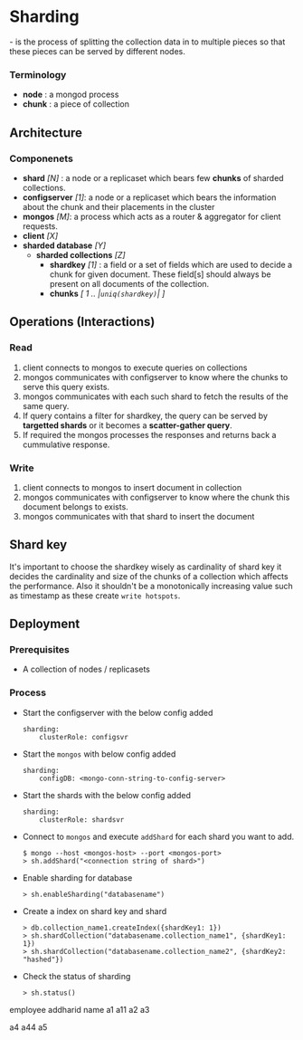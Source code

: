 # Sharding

\- is the process of splitting the collection data in to multiple pieces so that these pieces can be served by different nodes.

### Terminology
- __node__ : a mongod process
- __chunk__ : a piece of collection

## Architecture

### Componenets
- __shard__ _[N]_ : a node or a replicaset which bears few __chunks__ of sharded collections.
- __configserver__ _[1]_: a node or a replicaset which bears the information about the chunk and their placements in the cluster
- __mongos__ _[M]_: a process which acts as a router & aggregator for client requests.
- __client__ _[X]_
- __sharded database__ _[Y]_
    - __sharded collections__ _[Z]_
        - __shardkey__ _[1]_ : a field or a set of fields which are used to decide a chunk for given document. These field[s] should always be present on all documents of the collection.
        - __chunks__ _[ 1 .. |`uniq(shardkey)`| ]_

## Operations (Interactions)

### Read
1. client connects to mongos to execute queries on collections
2. mongos communicates with configserver to know where the chunks to serve this query exists.
3. mongos communicates with each such shard to fetch the results of the same query.
4. If query contains a filter for shardkey, the query can be served by __targetted shards__ or it becomes a __scatter-gather query__.
5. If required the mongos processes the responses and returns back a cummulative response.

### Write
1. client connects to mongos to insert document in collection
2. mongos communicates with configserver to know where the chunk this document belongs to exists.
3. mongos communicates with that shard to insert the document

## Shard key
It's important to choose the shardkey wisely as cardinality of shard key it decides the cardinality and size of the chunks of a collection which affects the performance. Also it shouldn't be a monotonically increasing value such as timestamp as these create `write hotspots`.

## Deployment
### Prerequisites
- A collection of nodes / replicasets

### Process
- Start the configserver with the below config added
    ```
    sharding:
        clusterRole: configsvr
    ```
- Start the `mongos` with below config added
    ```
    sharding:
        configDB: <mongo-conn-string-to-config-server>
    ```
- Start the shards with the below config added
    ```
    sharding:
        clusterRole: shardsvr
    ```
- Connect to `mongos` and execute `addShard` for each shard you want to add.
    ```
    $ mongo --host <mongos-host> --port <mongos-port>
    > sh.addShard("<connection string of shard>")
    ```
- Enable sharding for database
    ```
    > sh.enableSharding("databasename")
    ```
- Create a index on shard key and shard
    ```
    > db.collection_name1.createIndex({shardKey1: 1})
    > sh.shardCollection("databasename.collection_name1", {shardKey1: 1})
    > sh.shardCollection("databasename.collection_name2", {shardKey2: "hashed"})
    ```
- Check the status of sharding
    ```
    > sh.status()
    ```

employee
addharid name
a1
a11
a2
a3

a4
a44
a5



